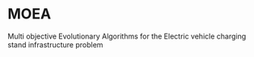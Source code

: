 # MOEA
Multi objective Evolutionary Algorithms for the Electric vehicle charging stand infrastructure problem
